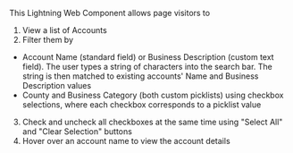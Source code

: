 This Lightning Web Component allows page visitors to
1. View a list of Accounts
2. Filter them by
  - Account Name (standard field) or Business Description (custom text field). The user types a string of characters into the search bar. The string is then matched to existing accounts' Name and Business Description values
  - County and Business Category (both custom picklists) using checkbox selections, where each checkbox corresponds to a picklist value
3. Check and uncheck all checkboxes at the same time using "Select All" and "Clear Selection" buttons
4. Hover over an account name to view the account details
